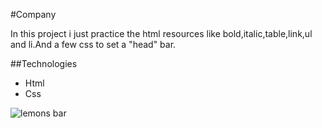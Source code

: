 #Company

In this project i just practice the html resources like bold,italic,table,link,ul and li.And a few css to set a "head" bar.

##Technologies

- Html
- Css

![lemons bar](https://user-images.githubusercontent.com/88905492/204535706-cb296480-711d-4cd1-9fdd-fd5e051ca597.png)
